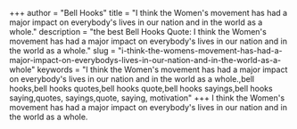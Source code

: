 +++
author = "Bell Hooks"
title = "I think the Women's movement has had a major impact on everybody's lives in our nation and in the world as a whole."
description = "the best Bell Hooks Quote: I think the Women's movement has had a major impact on everybody's lives in our nation and in the world as a whole."
slug = "i-think-the-womens-movement-has-had-a-major-impact-on-everybodys-lives-in-our-nation-and-in-the-world-as-a-whole"
keywords = "I think the Women's movement has had a major impact on everybody's lives in our nation and in the world as a whole.,bell hooks,bell hooks quotes,bell hooks quote,bell hooks sayings,bell hooks saying,quotes, sayings,quote, saying, motivation"
+++
I think the Women's movement has had a major impact on everybody's lives in our nation and in the world as a whole.
